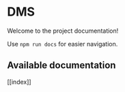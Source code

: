 # DMS

Welcome to the project documentation!

Use `npm run docs` for easier navigation.

## Available documentation

[[index]]

